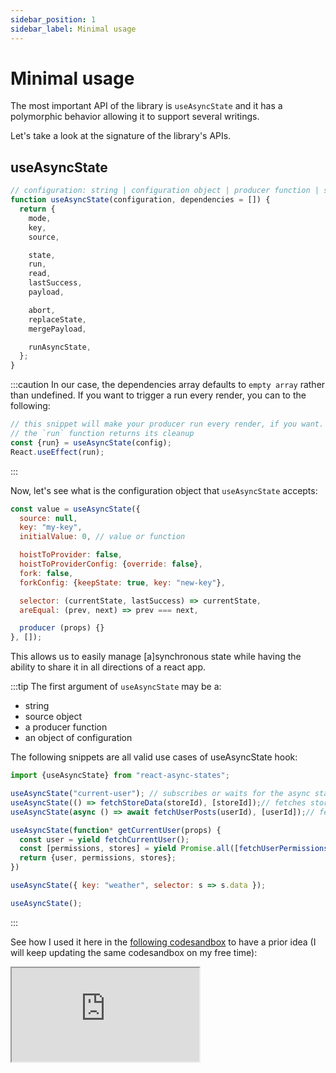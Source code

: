 ```yaml
---
sidebar_position: 1
sidebar_label: Minimal usage
---
```


# Minimal usage

The most important API of the library is `useAsyncState` and it has a polymorphic behavior allowing it to support
several writings.

Let's take a look at the signature of the library's APIs.

## useAsyncState

```javascript
// configuration: string | configuration object | producer function | source
function useAsyncState(configuration, dependencies = []) {
  return {
    mode,
    key,
    source,

    state,
    run,
    read,
    lastSuccess,
    payload,

    abort,
    replaceState,
    mergePayload,

    runAsyncState,
  };
}
```
:::caution
In our case, the dependencies array defaults to `empty array` rather than undefined. If you want to trigger a run 
every render, you can to the following:

```javascript
// this snippet will make your producer run every render, if you want.
// the `run` function returns its cleanup
const {run} = useAsyncState(config);
React.useEffect(run);
```
:::


Now, let's see what is the configuration object that `useAsyncState` accepts:

```javascript
const value = useAsyncState({
  source: null,
  key: "my-key",
  initialValue: 0, // value or function

  hoistToProvider: false,
  hoistToProviderConfig: {override: false},
  fork: false,
  forkConfig: {keepState: true, key: "new-key"},

  selector: (currentState, lastSuccess) => currentState,
  areEqual: (prev, next) => prev === next,

  producer (props) {}
}, []);
```

This allows us to easily manage [a]synchronous state while having the ability to share it in all directions of a react app.

:::tip
The first argument of `useAsyncState` may be a:
- string
- source object
- a producer function
- an object of configuration

The following snippets are all valid use cases of useAsyncState hook:
```javascript
import {useAsyncState} from "react-async-states";

useAsyncState("current-user"); // subscribes or waits for the async state 'current-user' to appear in the provider
useAsyncState(() => fetchStoreData(storeId), [storeId]);// fetches store data whenever the store id changes
useAsyncState(async () => await fetchUserPosts(userId), [userId]);// fetches user posts

useAsyncState(function* getCurrentUser(props) {
  const user = yield fetchCurrentUser();
  const [permissions, stores] = yield Promise.all([fetchUserPermissions(user.id), fetchUserStores(user.id)]);
  return {user, permissions, stores};
})

useAsyncState({ key: "weather", selector: s => s.data });

useAsyncState();
```
:::

See how I used it here in the [following codesandbox](https://codesandbox.io/s/angry-meitner-lne6o?file=/src/App.js)
to have a prior idea (I will keep updating the same codesandbox on my free time):

<iframe
style={{width: '100%', height: '500px', border: 0, borderRadius: 4, overflow: 'hidden'}}
src="https://codesandbox.io/embed/angry-meitner-lne6o?fontsize=14&hidenavigation=1&theme=dark"
allow="accelerometer; ambient-light-sensor; camera; encrypted-media; geolocation; gyroscope; hid; microphone; midi; payment; usb; vr; xr-spatial-tracking"
sandbox="allow-forms allow-modals allow-popups allow-presentation allow-same-origin allow-scripts"
/>


## AsyncStateProvider

The provider allows you to register dynamic states and subscribe to them.
```javascript
// initialStates: array or map of {key, producer, initialValue} or source objects
function AsyncStateProvider({ payload, initialStates, chidlren }) {}
```

Some usages of the provider:

````javascript
const location = useLocation();
const payload = React.useMemo(function getPayload() {
return {
  queryString: parseSearch(location.search)
};
}, [location]);

return (
<AsyncStateProvider payload={payload} initialStates={staticProducers}>
  {children}
</AsyncStateProvider>
);
````



## useAsyncStateSelector

```javascript
// keys: string | source | array of string|source | function returning source | string | array of source|string
function useAsyncStateSelector(keys, selector = identity, areEqual = shallowEqual, initialValue = undefined) {
  // returns whathever the selector returns (or initialValue)
}

function usePermissions(allowedPermissions) {
  const selector = React.useCallback(state => {
    // this code is not optimized.
    return allowedPermissions.some(t => state.data.permissions.includes(t));
  }, [allowedPermissions]);
  return useAsyncStateSelector("current-user", selector, isEqual, false);
}

const canSeeWeather = usePermissions(WEATHER_PERMISSIONS);
//...
```

